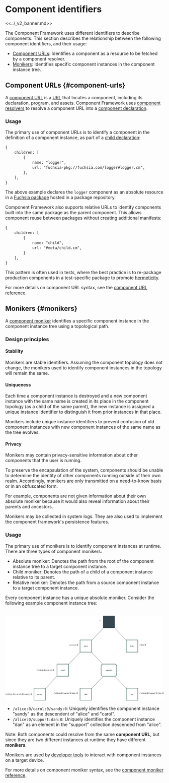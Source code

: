 # Component identifiers

<<../_v2_banner.md>>

The Component Framework uses different identifiers to describe components.
This section describes the relationship between the following component
identifiers, and their usage:

-   [Component URLs](#component-urls): Identifies a component as a resource to
    be fetched by a component resolver.
-   [Monikers](#monikers): Identifies specific component instances in the
    component instance tree.

## Component URLs {#component-urls}

A [component URL][glossary.component-url] is a [URL][wiki-url] that locates a
component, including its declaration, program, and assets. Component Framework
uses [component resolvers][doc-resolvers] to resolve a component URL into a
[component declaration][doc-manifests-declaration].

### Usage

The primary use of component URLs is to identify a component in the definition
of a component instance, as part of a [child declaration][doc-manifests-children]:

```json5 {:.devsite-disable-click-to-copy}
{
    children: [
        {
            name: "logger",
            url: "fuchsia-pkg://fuchsia.com/logger#logger.cm",
        },
    ],
}
```

The above example declares the `logger` component as an absolute resource
in a [Fuchsia package][doc-package] hosted in a package repository.

Component Framework also supports relative URLs to identify components built
into the same package as the parent component. This allows component reuse
between packages without creating additional manifests:

```json5 {:.devsite-disable-click-to-copy}
{
    children: [
        {
            name: "child",
            url: "#meta/child.cm",
        }
    ],
}
```

This pattern is often used in tests, where the best practice is to re-package
production components in a test-specific package to promote
[hermeticity][test-hermeticity].

For more details on component URL syntax, see the
[component URL reference][url-reference].

## Monikers {#monikers}

A [component moniker][glossary.moniker] identifies a specific component instance
in the component instance tree using a topological path.

### Design principles

#### Stability

Monikers are stable identifiers. Assuming the component topology does not
change, the monikers used to identify component instances in the topology
will remain the same.

#### Uniqueness

Each time a component instance is destroyed and a new component instance with
the same name is created in its place in the component topology (as a child
of the same parent), the new instance is assigned a unique instance identifier
to distinguish it from prior instances in that place.

Monikers include unique instance identifiers to prevent confusion of old
component instances with new component instances of the same name as the
tree evolves.

#### Privacy

Monikers may contain privacy-sensitive information about other components that
the user is running.

To preserve the encapsulation of the system, components should be unable to
determine the identity of other components running outside of their own
realm. Accordingly, monikers are only transmitted on a need-to-know basis
or in an obfuscated form.

For example, components are not given information about their own absolute
moniker because it would also reveal information about their parents and
ancestors.

Monikers may be collected in system logs. They are also used to implement the
component framework's persistence features.

### Usage

The primary use of monikers is to identify component instances at runtime.
There are three types of component monikers:

-   Absolute moniker: Denotes the path from the root of the component instance
    tree to a target component instance.
-   Child moniker: Denotes the path of a child of a component instance relative
    to its parent.
-   Relative moniker: Denotes the path from a source component instance to a
    target component instance.

Every component instance has a unique absolute moniker. Consider the following
example component instance tree:

<br>![Diagram of Absolute Monikers](/docs/reference/components/images/monikers_absolute.png)<br>

-   `/alice:0/carol:0/sandy:0`: Uniquely identifies the component instance
    "sandy" as the descendent of "alice" and "carol".
-   `/alice:0/support:dan:0`: Uniquely identifies the component instance "dan"
    as an element in the "support" collection descended from "alice".

Note: Both components could resolve from the same **component URL**, but since
they are two different instances at runtime they have different **monikers**.

Monikers are used by [developer tools][component-select] to interact with
component instances on a target device.

For more details on component moniker syntax, see the
[component moniker reference][moniker-reference].

[glossary.component-url]: /docs/glossary/README.md#component-url
[glossary.moniker]: /docs/glossary/README.md#moniker
[component-select]: /docs/development/tools/ffx/commands/component-select.md
[doc-manifests-children]: https://fuchsia.dev/reference/cml#children
[doc-manifests-declaration]: /docs/concepts/components/v2/component_manifests.md#component-declaration
[doc-package]: /docs/concepts/packages/package.md
[doc-resolvers]: /docs/concepts/components/v2/capabilities/resolvers.md
[moniker-reference]: /docs/reference/components/moniker.md
[url-reference]: /docs/reference/components/url.md
[test-hermeticity]: /docs/development/testing/components/test_runner_framework.md#hermeticity
[wiki-url]: https://en.wikipedia.org/wiki/URL
